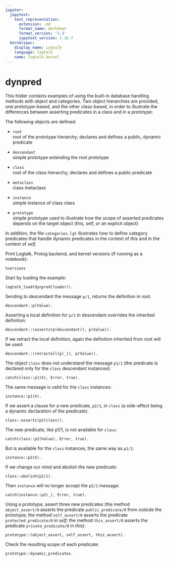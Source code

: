 ```yaml
---
jupyter:
  jupytext:
    text_representation:
      extension: .md
      format_name: markdown
      format_version: '1.3'
      jupytext_version: 1.16.7
  kernelspec:
    display_name: Logtalk
    language: logtalk
    name: logtalk_kernel
---
```


<!--
________________________________________________________________________

This file is part of Logtalk <https://logtalk.org/>  
SPDX-FileCopyrightText: 1998-2025 Paulo Moura <pmoura@logtalk.org>  
SPDX-License-Identifier: Apache-2.0

Licensed under the Apache License, Version 2.0 (the "License");
you may not use this file except in compliance with the License.
You may obtain a copy of the License at

    http://www.apache.org/licenses/LICENSE-2.0

Unless required by applicable law or agreed to in writing, software
distributed under the License is distributed on an "AS IS" BASIS,
WITHOUT WARRANTIES OR CONDITIONS OF ANY KIND, either express or implied.
See the License for the specific language governing permissions and
limitations under the License.
________________________________________________________________________
-->

# dynpred

This folder contains examples of using the built-in database handling
methods with object and categories. Two object hierarchies are provided,
one prototype-based, and the other class-based, in order to illustrate
the differences between asserting predicates in a class and in a prototype:

The following objects are defined:

- `root`  
	root of the prototype hierarchy; declares and defines a public,
	dynamic predicate
- `descendant`  
	simple prototype extending the root prototype

- `class`  
	root of the class hierarchy; declares and defines a public predicate
- `metaclass`  
	class metaclass
- `instance`  
	simple instance of class class

- `prototype`  
	simple prototype used to illustrate how the scope of asserted 
	predicates depends on the target object (this, self, or an explicit 
	object)

In addition, the file `categories.lgt` illustrates how to define category
predicates that handle dynamic predicates in the context of _this_ and in
the context of _self_.

Print Logtalk, Prolog backend, and kernel versions (if running as a notebook):

```logtalk
%versions
```

Start by loading the example:

```logtalk
logtalk_load(dynpred(loader)).
```

Sending to descendant the message `p/1`, returns the definition in root:

```logtalk
descendant::p(Value).
```

<!--
Value = root.
-->

Asserting a local definition for `p/1` in descendant overrides the inherited 
definition:

```logtalk
descendant::(assertz(p(descendant)), p(Value)).
```

<!--
Value = descendant.
-->

If we retract the local definition, again the definition inherited from root
will be used:

```logtalk
descendant::(retractall(p(_)), p(Value)).
```

<!--
Value = root.
-->

The object `class` does not understand the message `p1/1` (the predicate is
declared only for the `class` descendant instances):

```logtalk
catch(class::p1(X), Error, true).
```

<!--
Error = error(existence_error(predicate_declaration,p1/1),logtalk(class::p1(_948),c(user,user,r(user,class,[],[])))).
-->

The same message is valid for the `class` instances:

```logtalk
instance::p1(X).
```

<!--
X = class.
-->

If we assert a clause for a new predicate, `p2/1`, in `class`
(a side-effect being a dynamic declaration of the predicate):

```logtalk
class::assertz(p2(class)).
```

<!--
true.
-->

The new predicate, like p1/1, is not available for `class`:

```logtalk
catch(class::p2(Value), Error, true).
```

<!--
catch(instance::p2(_), Error, true).
-->

But is available for the `class` instances, the same way as `p1/1`:

```logtalk
instance::p2(X).
```

<!--
X = class.
-->

If we change our mind and abolish the new predicate:

```logtalk
class::abolish(p2/1).
```

<!--
true.
-->

Then `instance` will no longer accept the `p2/1` message:

```logtalk
catch(instance::p2(_), Error, true).
```

<!--
Error = error(existence_error(predicate_declaration,p2/1),logtalk(instance::p2(_1718),c(user,user,r(user,instance,[],[])))).
-->

Using a prototype, assert three new predicates (the method `object_assert/0`
asserts the predicate `public_predicate/0` from outside the prototype; the 
method `self_assert/0` asserts the predicate `protected_predicate/0` in _self_; 
the method `this_assert/0` asserts the predicate `private_predicate/0` in _this_):

```logtalk
prototype::(object_assert, self_assert, this_assert).
```

<!--
true
-->

Check the resulting scope of each predicate:

```logtalk
prototype::dynamic_predicates.
```

<!--
public_predicate/0 - public
protected_predicate/0 - protected
private_predicate/0 - private
true.
-->
